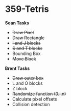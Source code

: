 359-Tetris
==========

__Sean Tasks__
* ~~Draw Pixel~~
* ~~Draw Rectangle~~
* ~~I and J blocks~~
* ~~S and T blocks~~
* Bounding Box
* ~~Move Block~~

__Brent Tasks__
* ~~Draw outer box~~
* L and O blocks
* Z block
* ~~Randomize function (0...n)~~
* Calculate pixel offsets
* Collision detection